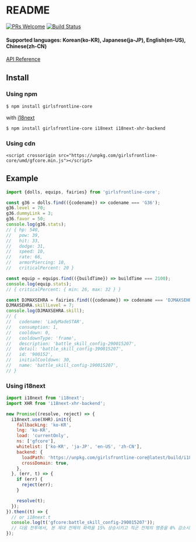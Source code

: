 # README

[![PRs Welcome](https://img.shields.io/badge/PRs-welcome-brightgreen.svg?style=flat-square)](http://makeapullrequest.com) [![Build Status](https://travis-ci.org/36base/girlsfrontline-core.svg?branch=master)](https://travis-ci.org/36base/girlsfrontline-core)

#### Supported languages: Korean\(ko-KR\), Japanese\(ja-JP\), English\(en-US\), Chinese\(zh-CN\)

[API Reference](docs.md)

## Install

### Using npm

```bash
$ npm install girlsfrontline-core
```

with [i18next](https://www.i18next.com/)

```bash
$ npm install girlsfrontline-core i18next i18next-xhr-backend
```

### Using cdn

```markup
<script crossorigin src="https://unpkg.com/girlsfrontline-core/umd/gfcore.min.js"></script>
```

## Example

```javascript
import {dolls, equips, fairies} from 'girlsfrontline-core';

const g36 = dolls.find(({codename}) => codename === 'G36');
g36.level = 70;
g36.dummyLink = 3;
g36.favor = 50;
console.log(g36.stats);
// { hp: 540,
//   pow: 39,
//   hit: 33,
//   dodge: 31,
//   speed: 10,
//   rate: 66,
//   armorPiercing: 10,
//   criticalPercent: 20 }

const equip = equips.find(({buildTime}) => buildTime === 2100);
console.log(equip.stats);
// { criticalPercent: { min: 26, max: 32 } }

const DJMAXSEHRA = fairies.find(({codename}) => codename === 'DJMAXSEHRA');
DJMAXSEHRA.skillLevel = 7;
console.log(DJMAXSEHRA.skill);
// {
//   codename: 'LadyMadeSTAR',
//   consumption: 1,
//   cooldown: 0,
//   cooldownType: 'frame',
//   description: 'battle_skill_config-290015207',
//   detail: 'battle_skill_config-390015207',
//   id: '900152',
//   initialCooldown: 30,
//   name: 'battle_skill_config-190015207',
// }
```

### Using i18next

```javascript
import i18next from 'i18next';
import XHR from 'i18next-xhr-backend';

new Promise((resolve, reject) => {
  i18next.use(XHR).init({
    fallbackLng: 'ko-KR',
    lng: 'ko-KR',
    load: 'currentOnly',
    ns: ['gfcore'],
    whitelist: ['ko-KR', 'ja-JP', 'en-US', 'zh-CN'],
    backend: {
      loadPath: 'https://unpkg.com/girlsfrontline-core@latest/build/i18n/{{lng}}/{{ns}}.json',
      crossDomain: true,
    },
  }, (err, t) => {
    if (err) {
      reject(err);
    }

    resolve(t);
  });
}).then((t) => {
  // or i18next.t
  console.log(t('gfcore:battle_skill_config-290015207'));
  // 다음 전투에서, 본 제대 전체의 화력을 15% 상승시키고 적군 전체의 명중을 8% 감소시킨다. 지속시간 20초
});
```

